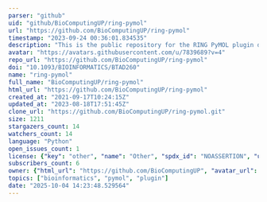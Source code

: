 ```yaml
---
parser: "github"
uid: "github/BioComputingUP/ring-pymol"
url: "https://github.com/BioComputingUP/ring-pymol"
timestamp: "2023-09-24 00:36:01.834535"
description: "This is the public repository for the RING PyMOL plugin developed by the BioComputing UP laboratory at the University of Padua"
avatar: "https://avatars.githubusercontent.com/u/7839689?v=4"
repo_url: "https://github.com/BioComputingUP/ring-pymol"
doi: "10.1093/BIOINFORMATICS/BTAD260"
name: "ring-pymol"
full_name: "BioComputingUP/ring-pymol"
html_url: "https://github.com/BioComputingUP/ring-pymol"
created_at: "2021-09-17T10:24:15Z"
updated_at: "2023-08-18T17:51:45Z"
clone_url: "https://github.com/BioComputingUP/ring-pymol.git"
size: 1211
stargazers_count: 14
watchers_count: 14
language: "Python"
open_issues_count: 1
license: {"key": "other", "name": "Other", "spdx_id": "NOASSERTION", "url": null, "node_id": "MDc6TGljZW5zZTA="}
subscribers_count: 6
owner: {"html_url": "https://github.com/BioComputingUP", "avatar_url": "https://avatars.githubusercontent.com/u/7839689?v=4", "login": "BioComputingUP", "type": "Organization"}
topics: ["bioinformatics", "pymol", "plugin"]
date: "2025-10-04 14:23:48.529564"
---
```


